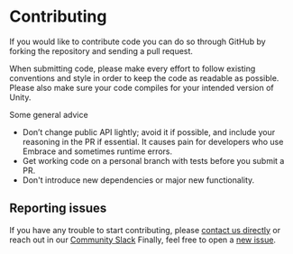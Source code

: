 Contributing
============

If you would like to contribute code you can do so through GitHub by
forking the repository and sending a pull request.

When submitting code, please make every effort to follow existing conventions
and style in order to keep the code as readable as possible. Please also make
sure your code compiles for your intended version of Unity.

Some general advice

- Don’t change public API lightly; avoid it if possible, and include your reasoning in the PR if essential.  It causes pain for developers who use Embrace and sometimes runtime errors.
- Get working code on a personal branch with tests before you submit a PR.
- Don't introduce new dependencies or major new functionality.

## Reporting issues

If you have any trouble to start contributing, please [contact us directly](mailto:support@embrace.io) or reach out in our [Community Slack](https://embraceio-community.slack.com/)
Finally, feel free to open a [new issue](https://github.com/embrace-io/embrace-unity-sdk/issues/new).

 [1]: https://embrace.io/